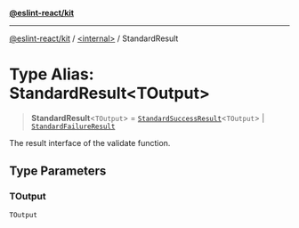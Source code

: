 [**@eslint-react/kit**](../../README.md)

***

[@eslint-react/kit](../../README.md) / [\<internal\>](../README.md) / StandardResult

# Type Alias: StandardResult\<TOutput\>

> **StandardResult**\<`TOutput`\> = [`StandardSuccessResult`](../interfaces/StandardSuccessResult.md)\<`TOutput`\> \| [`StandardFailureResult`](../interfaces/StandardFailureResult.md)

The result interface of the validate function.

## Type Parameters

### TOutput

`TOutput`
